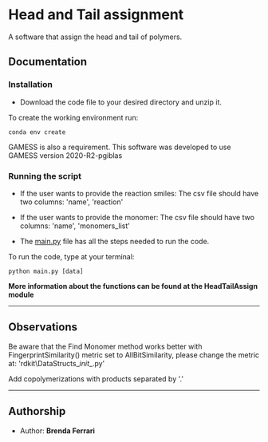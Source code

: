 # Head and Tail assignment 

A software that assign the head and tail of polymers.

## Documentation

### **Installation**

* Download the code file to your desired directory and unzip it.

To create the working environment run:


```
conda env create
```

GAMESS is also a requirement. This software was developed to use GAMESS version 2020-R2-pgiblas

### **Running the script**

* If the user wants to provide the reaction smiles: The csv file should have two columns: 'name', 'reaction'

* If the user wants to provide the monomer: The csv file should have two columns: 'name', 'monomers_list'

* The [main.py](main.py) file has all the steps needed to run the code.

To run the code, type at your terminal:

```
python main.py [data]
```

**More information about the functions can be found at the HeadTailAssign module**

---
## Observations

Be aware that the Find Monomer method works better with FingerprintSimilarity() metric set to AllBitSimilarity, please change the metric at: 'rdkit\DataStructs\__init__.py'

Add copolymerizations with products separated by '.'

---
## Authorship


* Author: **Brenda Ferrari** 
